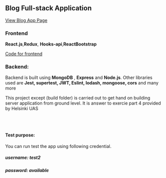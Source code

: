 <h2>Blog Full-stack Application</h2>
<a href="https://blog-app-shiva.herokuapp.com/" target="_blank">View Blog App Page</a>
<br/>
<h3>Frontend</h3>
<p><strong>React.js</strong>,<strong>Redux</strong>, <strong>Hooks-api</strong>,<strong>ReactBootstrap</strong></p>
<a href="https://github.com/shivachit1/Redux-Hook-Api/tree/master/bloglist-redux" target="_blank">Code for frontend</a>
<br/>
<h3>Backend: </h3>
<p>Backend is built using <strong>MongoDB</strong> , <strong>Express</strong> and <strong>Node.js</strong>. Other libraries used are <strong>Jest, supertest, JWT, Eslint, lodash, mongoose, cors</strong> and many more  </p>
<p>This project except (build folder) is carried out to get hand on building server application from ground level. It is answer to exercie part 4 provided by Helsinki UAS</p>
<br/>
<br/>
<h4>Test purpose:</h4>
<p>You can run test the app using following credential.</p>
<h5>username: test2</h5>
<h5>password: available</h5>